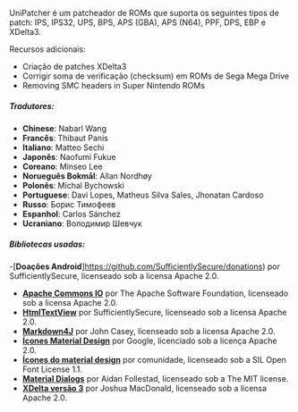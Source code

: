 UniPatcher é um patcheador de ROMs que suporta os seguintes tipos de patch: IPS, IPS32, UPS, BPS, APS (GBA), APS (N64), PPF, DPS, EBP e XDelta3.

Recursos adicionais:

- Criação de patches XDelta3
- Corrigir soma de verificação (checksum) em ROMs de Sega Mega Drive
- Removing SMC headers in Super Nintendo ROMs

##### Tradutores:

- **Chinese**: Nabarl Wang
- **Francês**: Thibaut Panis
- **Italiano**: Matteo Sechi
- **Japonês**: Naofumi Fukue
- **Coreano**: Minseo Lee
- **Norueguês Bokmål**: Allan Nordhøy
- **Polonês**: Michal Bychowski
- **Portuguese**: Davi Lopes, Matheus Silva Sales, Jhonatan Cardoso
- **Russo**: Борис Тимофеев
- **Espanhol**: Carlos Sánchez
- **Ucraniano**: Володимир Шевчук

##### Bibliotecas usadas:

-[**Doações Android**]https://github.com/SufficientlySecure/donations) por SufficientlySecure, licenseado sob a licensa Apache 2.0.
- [**Apache Commons IO**](https://commons.apache.org/proper/commons-io/) por The Apache Software Foundation, licenseado sob a licensa Apache 2.0.
- [**HtmlTextView**](https://github.com/SufficientlySecure/html-textview) por SufficientlySecure, licenseado sob a licensa Apache 2.0.
- [**Markdown4J**](https://github.com/jdcasey/markdown4j) por John Casey, licenseado sob a licensa Apache 2.0.
- [**Ícones Material Design**](https://github.com/google/material-design-icons) por Google, licenciado sob a licença Apache 2.0.
- [**Ícones do material design**](https://materialdesignicons.com) por comunidade, licenseado sob a SIL Open Font License 1.1.
- [**Material Dialogs**](https://github.com/afollestad/material-dialogs) por Aidan Follestad, licenseado sob a The MIT license.
- [**XDelta versão 3**](https://github.com/jmacd/xdelta) por Joshua MacDonald, licenseado sob a licensa Apache 2.0.